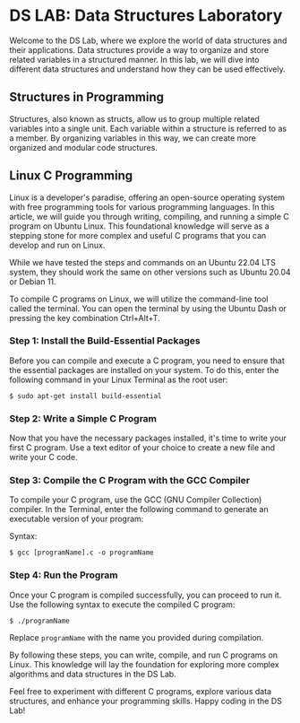 # DS LAB: Data Structures Laboratory

Welcome to the DS Lab, where we explore the world of data structures and their applications. Data structures provide a way to organize and store related variables in a structured manner. In this lab, we will dive into different data structures and understand how they can be used effectively.

## Structures in Programming

Structures, also known as structs, allow us to group multiple related variables into a single unit. Each variable within a structure is referred to as a member. By organizing variables in this way, we can create more organized and modular code structures.

## Linux C Programming

Linux is a developer's paradise, offering an open-source operating system with free programming tools for various programming languages. In this article, we will guide you through writing, compiling, and running a simple C program on Ubuntu Linux. This foundational knowledge will serve as a stepping stone for more complex and useful C programs that you can develop and run on Linux.

While we have tested the steps and commands on an Ubuntu 22.04 LTS system, they should work the same on other versions such as Ubuntu 20.04 or Debian 11.

To compile C programs on Linux, we will utilize the command-line tool called the terminal. You can open the terminal by using the Ubuntu Dash or pressing the key combination Ctrl+Alt+T.

### Step 1: Install the Build-Essential Packages

Before you can compile and execute a C program, you need to ensure that the essential packages are installed on your system. To do this, enter the following command in your Linux Terminal as the root user:

```shell
$ sudo apt-get install build-essential
```

### Step 2: Write a Simple C Program

Now that you have the necessary packages installed, it's time to write your first C program. Use a text editor of your choice to create a new file and write your C code.

### Step 3: Compile the C Program with the GCC Compiler

To compile your C program, use the GCC (GNU Compiler Collection) compiler. In the Terminal, enter the following command to generate an executable version of your program:

Syntax:
```shell
$ gcc [programName].c -o programName
```

### Step 4: Run the Program

Once your C program is compiled successfully, you can proceed to run it. Use the following syntax to execute the compiled C program:

```shell
$ ./programName
```

Replace `programName` with the name you provided during compilation.

By following these steps, you can write, compile, and run C programs on Linux. This knowledge will lay the foundation for exploring more complex algorithms and data structures in the DS Lab.

Feel free to experiment with different C programs, explore various data structures, and enhance your programming skills. Happy coding in the DS Lab!
